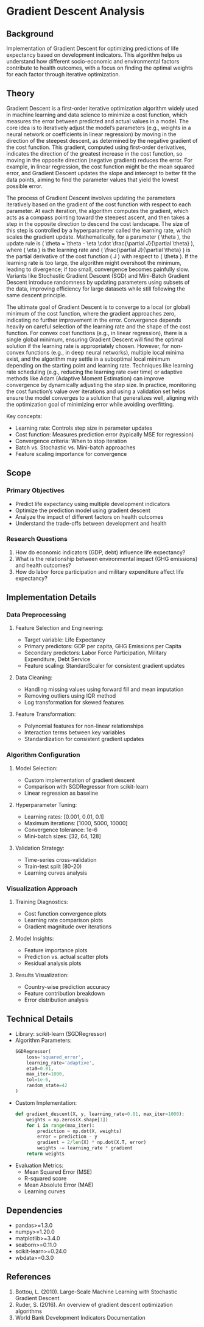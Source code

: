 # Gradient Descent Analysis

## Background
Implementation of Gradient Descent for optimizing predictions of life expectancy based on development indicators. This algorithm helps us understand how different socio-economic and environmental factors contribute to health outcomes, with a focus on finding the optimal weights for each factor through iterative optimization.

## Theory
Gradient Descent is a first-order iterative optimization algorithm widely used in machine learning and data science to minimize a cost function, which measures the error between predicted and actual values in a model. The core idea is to iteratively adjust the model’s parameters (e.g., weights in a neural network or coefficients in linear regression) by moving in the direction of the steepest descent, as determined by the negative gradient of the cost function. This gradient, computed using first-order derivatives, indicates the direction of the greatest increase in the cost function, so moving in the opposite direction (negative gradient) reduces the error. For example, in linear regression, the cost function might be the mean squared error, and Gradient Descent updates the slope and intercept to better fit the data points, aiming to find the parameter values that yield the lowest possible error.

The process of Gradient Descent involves updating the parameters iteratively based on the gradient of the cost function with respect to each parameter. At each iteration, the algorithm computes the gradient, which acts as a compass pointing toward the steepest ascent, and then takes a step in the opposite direction to descend the cost landscape. The size of this step is controlled by a hyperparameter called the learning rate, which scales the gradient update. Mathematically, for a parameter \( \theta \), the update rule is \( \theta = \theta - \eta \cdot \frac{\partial J}{\partial \theta} \), where \( \eta \) is the learning rate and \( \frac{\partial J}{\partial \theta} \) is the partial derivative of the cost function \( J \) with respect to \( \theta \). If the learning rate is too large, the algorithm might overshoot the minimum, leading to divergence; if too small, convergence becomes painfully slow. Variants like Stochastic Gradient Descent (SGD) and Mini-Batch Gradient Descent introduce randomness by updating parameters using subsets of the data, improving efficiency for large datasets while still following the same descent principle.

The ultimate goal of Gradient Descent is to converge to a local (or global) minimum of the cost function, where the gradient approaches zero, indicating no further improvement in the error. Convergence depends heavily on careful selection of the learning rate and the shape of the cost function. For convex cost functions (e.g., in linear regression), there is a single global minimum, ensuring Gradient Descent will find the optimal solution if the learning rate is appropriately chosen. However, for non-convex functions (e.g., in deep neural networks), multiple local minima exist, and the algorithm may settle in a suboptimal local minimum depending on the starting point and learning rate. Techniques like learning rate scheduling (e.g., reducing the learning rate over time) or adaptive methods like Adam (Adaptive Moment Estimation) can improve convergence by dynamically adjusting the step size. In practice, monitoring the cost function’s value over iterations and using a validation set helps ensure the model converges to a solution that generalizes well, aligning with the optimization goal of minimizing error while avoiding overfitting.

Key concepts:
- Learning rate: Controls step size in parameter updates
- Cost function: Measures prediction error (typically MSE for regression)
- Convergence criteria: When to stop iteration
- Batch vs. Stochastic vs. Mini-batch approaches
- Feature scaling importance for convergence

## Scope
### Primary Objectives
- Predict life expectancy using multiple development indicators
- Optimize the prediction model using gradient descent
- Analyze the impact of different factors on health outcomes
- Understand the trade-offs between development and health

### Research Questions
1. How do economic indicators (GDP, debt) influence life expectancy?
2. What is the relationship between environmental impact (GHG emissions) and health outcomes?
3. How do labor force participation and military expenditure affect life expectancy?

## Implementation Details
### Data Preprocessing
1. Feature Selection and Engineering:
   - Target variable: Life Expectancy
   - Primary predictors: GDP per capita, GHG Emissions per Capita
   - Secondary predictors: Labor Force Participation, Military Expenditure, Debt Service
   - Feature scaling: StandardScaler for consistent gradient updates

2. Data Cleaning:
   - Handling missing values using forward fill and mean imputation
   - Removing outliers using IQR method
   - Log transformation for skewed features

3. Feature Transformation:
   - Polynomial features for non-linear relationships
   - Interaction terms between key variables
   - Standardization for consistent gradient updates

### Algorithm Configuration
1. Model Selection:
   - Custom implementation of gradient descent
   - Comparison with SGDRegressor from scikit-learn
   - Linear regression as baseline

2. Hyperparameter Tuning:
   - Learning rates: [0.001, 0.01, 0.1]
   - Maximum iterations: [1000, 5000, 10000]
   - Convergence tolerance: 1e-6
   - Mini-batch sizes: [32, 64, 128]

3. Validation Strategy:
   - Time-series cross-validation
   - Train-test split (80-20)
   - Learning curves analysis

### Visualization Approach
1. Training Diagnostics:
   - Cost function convergence plots
   - Learning rate comparison plots
   - Gradient magnitude over iterations

2. Model Insights:
   - Feature importance plots
   - Prediction vs. actual scatter plots
   - Residual analysis plots

3. Results Visualization:
   - Country-wise prediction accuracy
   - Feature contribution breakdown
   - Error distribution analysis

## Technical Details
- Library: scikit-learn (SGDRegressor)
- Algorithm Parameters:
  ```python
  SGDRegressor(
      loss='squared_error',
      learning_rate='adaptive',
      eta0=0.01,
      max_iter=1000,
      tol=1e-6,
      random_state=42
  )
  ```
- Custom Implementation:
  ```python
  def gradient_descent(X, y, learning_rate=0.01, max_iter=1000):
      weights = np.zeros(X.shape[1])
      for i in range(max_iter):
          prediction = np.dot(X, weights)
          error = prediction - y
          gradient = 2/len(X) * np.dot(X.T, error)
          weights -= learning_rate * gradient
      return weights
  ```
- Evaluation Metrics:
  - Mean Squared Error (MSE)
  - R-squared score
  - Mean Absolute Error (MAE)
  - Learning curves

## Dependencies
- pandas>=1.3.0
- numpy>=1.20.0
- matplotlib>=3.4.0
- seaborn>=0.11.0
- scikit-learn>=0.24.0
- wbdata>=0.3.0

## References
1. Bottou, L. (2010). Large-Scale Machine Learning with Stochastic Gradient Descent
2. Ruder, S. (2016). An overview of gradient descent optimization algorithms
3. World Bank Development Indicators Documentation
